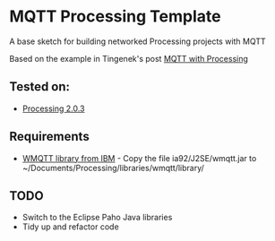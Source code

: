 # MQTT Processing Template
A base sketch for building networked Processing projects with MQTT

Based on the example in Tingenek's post [MQTT with Processing](https://tingenek.wordpress.com/2012/12/31/mqtt-with-processing/)

## Tested on:
* [Processing 2.0.3](https://processing.org/download/?processing)

## Requirements
* [WMQTT library from IBM](http://www14.software.ibm.com/cgi-bin/weblap/lap.pl?popup=Y&li_formnum=L-TMAN-5N7JL9&accepted_url=ftp://public.dhe.ibm.com/software/integration/support/supportpacs/individual/ia92.zip) - Copy the file ia92/J2SE/wmqtt.jar to ~/Documents/Processing/libraries/wmqtt/library/
## TODO
* Switch to the Eclipse Paho Java libraries
* Tidy up and refactor code
